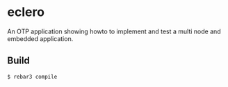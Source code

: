 eclero
=====

An OTP application showing howto to implement and test a multi node and
embedded application.

Build
-----

    $ rebar3 compile
